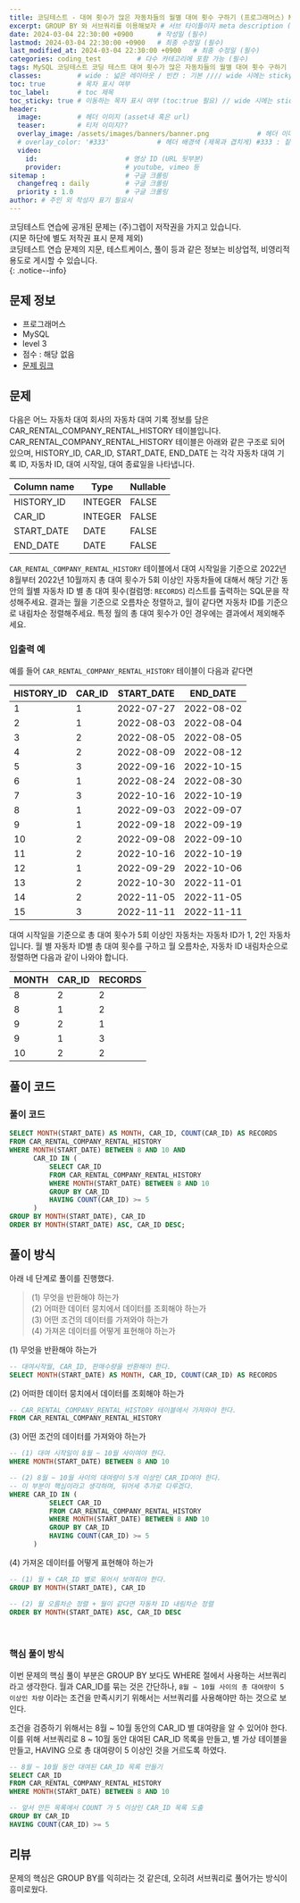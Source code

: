 ```yaml
---
title: 코딩테스트 - 대여 횟수가 많은 자동차들의 월별 대여 횟수 구하기 (프로그래머스) MySQL # 제목 (필수)
excerpt: GROUP BY 와 서브쿼리를 이용해보자 # 서브 타이틀이자 meta description (필수)
date: 2024-03-04 22:30:00 +0900      # 작성일 (필수)
lastmod: 2024-03-04 22:30:00 +0900   # 최종 수정일 (필수)
last_modified_at: 2024-03-04 22:30:00 +0900   # 최종 수정일 (필수)
categories: coding_test         # 다수 카테고리에 포함 가능 (필수)
tags: MySQL 코딩테스트 코딩 테스트 대여 횟수가 많은 자동차들의 월별 대여 횟수 구하기 프로그래머스 GROUPBY GROUP BY SUBQUERY SUB QUERY 서브쿼리   # 태그 복수개 가능 (필수)
classes:         # wide : 넓은 레이아웃 / 빈칸 : 기본 //// wide 시에는 sticky toc 불가
toc: true        # 목차 표시 여부
toc_label:       # toc 제목
toc_sticky: true # 이동하는 목차 표시 여부 (toc:true 필요) // wide 시에는 sticky toc 불가
header: 
  image:         # 헤더 이미지 (asset내 혹은 url)
  teaser:        # 티저 이미지??
  overlay_image: /assets/images/banners/banner.png            # 헤더 이미지 (제목과 겹치게)
  # overlay_color: '#333'            # 헤더 배경색 (제목과 겹치게) #333 : 짙은 회색 (필수)
  video:
    id:                      # 영상 ID (URL 뒷부분)
    provider:                # youtube, vimeo 등
sitemap :                    # 구글 크롤링
  changefreq : daily         # 구글 크롤링
  priority : 1.0             # 구글 크롤링
author: # 주인 외 작성자 표기 필요시
---
```

<!--postNo: 20240304_001-->


코딩테스트 연습에 공개된 문제는 (주)그렙이 저작권을 가지고 있습니다.  
(지문 하단에 별도 저작권 표시 문제 제외)  
코딩테스트 연습 문제의 지문, 테스트케이스, 풀이 등과 같은 정보는 비상업적, 비영리적 용도로 게시할 수 있습니다.  
{: .notice--info}  

## 문제 정보  

- 프로그래머스  
- MySQL  
- level 3  
- 점수 : 해당 없음  
- [문제 링크](https://school.programmers.co.kr/learn/courses/30/lessons/151139)  



## 문제  

다음은 어느 자동차 대여 회사의 자동차 대여 기록 정보를 담은 CAR_RENTAL_COMPANY_RENTAL_HISTORY 테이블입니다. CAR_RENTAL_COMPANY_RENTAL_HISTORY 테이블은 아래와 같은 구조로 되어있으며, HISTORY_ID, CAR_ID, START_DATE, END_DATE 는 각각 자동차 대여 기록 ID, 자동차 ID, 대여 시작일, 대여 종료일을 나타냅니다.  

| Column name | Type    | Nullable |
| ----------- | ------- | -------- |
| HISTORY_ID  | INTEGER | FALSE    |
| CAR_ID      | INTEGER | FALSE    |
| START_DATE  | DATE    | FALSE    |
| END_DATE    | DATE    | FALSE    |

`CAR_RENTAL_COMPANY_RENTAL_HISTORY` 테이블에서 대여 시작일을 기준으로 2022년 8월부터 2022년 10월까지 총 대여 횟수가 5회 이상인 자동차들에 대해서 해당 기간 동안의 월별 자동차 ID 별 총 대여 횟수(컬럼명: `RECORDS`) 리스트를 출력하는 SQL문을 작성해주세요. 결과는 월을 기준으로 오름차순 정렬하고, 월이 같다면 자동차 ID를 기준으로 내림차순 정렬해주세요. 특정 월의 총 대여 횟수가 0인 경우에는 결과에서 제외해주세요.  

### 입출력 예

예를 들어 `CAR_RENTAL_COMPANY_RENTAL_HISTORY` 테이블이 다음과 같다면  

| HISTORY_ID | CAR_ID | START_DATE | END_DATE   |
| ---------- | ------ | ---------- | ---------- |
| 1          | 1      | 2022-07-27 | 2022-08-02 |
| 2          | 1      | 2022-08-03 | 2022-08-04 |
| 3          | 2      | 2022-08-05 | 2022-08-05 |
| 4          | 2      | 2022-08-09 | 2022-08-12 |
| 5          | 3      | 2022-09-16 | 2022-10-15 |
| 6          | 1      | 2022-08-24 | 2022-08-30 |
| 7          | 3      | 2022-10-16 | 2022-10-19 |
| 8          | 1      | 2022-09-03 | 2022-09-07 |
| 9          | 1      | 2022-09-18 | 2022-09-19 |
| 10         | 2      | 2022-09-08 | 2022-09-10 |
| 11         | 2      | 2022-10-16 | 2022-10-19 |
| 12         | 1      | 2022-09-29 | 2022-10-06 |
| 13         | 2      | 2022-10-30 | 2022-11-01 |
| 14         | 2      | 2022-11-05 | 2022-11-05 |
| 15         | 3      | 2022-11-11 | 2022-11-11 |

대여 시작일을 기준으로 총 대여 횟수가 5회 이상인 자동차는 자동차 ID가 1, 2인 자동차입니다. 월 별 자동차 ID별 총 대여 횟수를 구하고 월 오름차순, 자동차 ID 내림차순으로 정렬하면 다음과 같이 나와야 합니다.  

| MONTH | CAR_ID | RECORDS |
| ----- | ------ | ------- |
| 8     | 2      | 2       |
| 8     | 1      | 2       |
| 9     | 2      | 1       |
| 9     | 1      | 3       |
| 10    | 2      | 2       |


## 풀이 코드  

### 풀이 코드

```sql
SELECT MONTH(START_DATE) AS MONTH, CAR_ID, COUNT(CAR_ID) AS RECORDS
FROM CAR_RENTAL_COMPANY_RENTAL_HISTORY
WHERE MONTH(START_DATE) BETWEEN 8 AND 10 AND
      CAR_ID IN (
          SELECT CAR_ID
          FROM CAR_RENTAL_COMPANY_RENTAL_HISTORY
          WHERE MONTH(START_DATE) BETWEEN 8 AND 10
          GROUP BY CAR_ID
          HAVING COUNT(CAR_ID) >= 5
      )
GROUP BY MONTH(START_DATE), CAR_ID
ORDER BY MONTH(START_DATE) ASC, CAR_ID DESC;
```

## 풀이 방식  

아래 네 단계로 풀이를 진행했다.  

> (1) 무엇을 반환해야 하는가  
> (2) 어떠한 데이터 뭉치에서 데이터를 조회해야 하는가  
> (3) 어떤 조건의 데이터를 가져와야 하는가  
> (4) 가져온 데이터를 어떻게 표현해야 하는가  

(1) 무엇을 반환해야 하는가  

```sql
-- 대여시작월, CAR_ID, 판매수량을 반환해야 한다.
SELECT MONTH(START_DATE) AS MONTH, CAR_ID, COUNT(CAR_ID) AS RECORDS
```

(2) 어떠한 데이터 뭉치에서 데이터를 조회해야 하는가  

```sql
-- CAR_RENTAL_COMPANY_RENTAL_HISTORY 테이블에서 가져와야 한다.
FROM CAR_RENTAL_COMPANY_RENTAL_HISTORY
```

(3) 어떤 조건의 데이터를 가져와야 하는가  

```sql
-- (1) 대여 시작일이 8월 ~ 10월 사이여야 한다.
WHERE MONTH(START_DATE) BETWEEN 8 AND 10

-- (2) 8월 ~ 10월 사이의 대여량이 5개 이상인 CAR_ID여야 한다.
-- 이 부분이 핵심이라고 생각하며, 뒤어세 추가로 다루겠다.
WHERE CAR_ID IN (
          SELECT CAR_ID
          FROM CAR_RENTAL_COMPANY_RENTAL_HISTORY
          WHERE MONTH(START_DATE) BETWEEN 8 AND 10
          GROUP BY CAR_ID
          HAVING COUNT(CAR_ID) >= 5
      )
```

(4) 가져온 데이터를 어떻게 표현해야 하는가  

```sql
-- (1) 월 + CAR_ID 별로 묶어서 보여줘야 한다.
GROUP BY MONTH(START_DATE), CAR_ID

-- (2) 월 오름차순 정렬 + 월이 같다면 자동차 ID 내림차순 정렬
ORDER BY MONTH(START_DATE) ASC, CAR_ID DESC
```

<br>

### 핵심 풀이 방식  

이번 문제의 핵심 풀이 부분은 GROUP BY 보다도 WHERE 절에서 사용하는 서브쿼리라고 생각한다. 월과 CAR_ID를 묶는 것은 간단하나, `8월 ~ 10월 사이의 총 대여량이 5 이상인 차량` 이라는 조건을 만족시키기 위해서는 서브쿼리를 사용해야만 하는 것으로 보인다.  

조건을 검증하기 위해서는 8월 ~ 10월 동안의 CAR_ID 별 대여량을 알 수 있어야 한다. 이를 위해 서브쿼리로 8 ~ 10월 동안 대여된 CAR_ID 목록을 만들고, 별 가상 테이블을 만들고, HAVING 으로 총 대여량이 5 이상인 것을 거르도록 하였다.  

```sql
-- 8월 ~ 10월 동안 대여된 CAR_ID 목록 만들기
SELECT CAR_ID
FROM CAR_RENTAL_COMPANY_RENTAL_HISTORY
WHERE MONTH(START_DATE) BETWEEN 8 AND 10

-- 앞서 만든 목록에서 COUNT 가 5 이상인 CAR_ID 목록 도출
GROUP BY CAR_ID
HAVING COUNT(CAR_ID) >= 5
```

## 리뷰  

문제의 핵심은 GROUP BY를 익히라는 것 같은데, 오히려 서브쿼리로 풀어가는 방식이 흥미로웠다.  